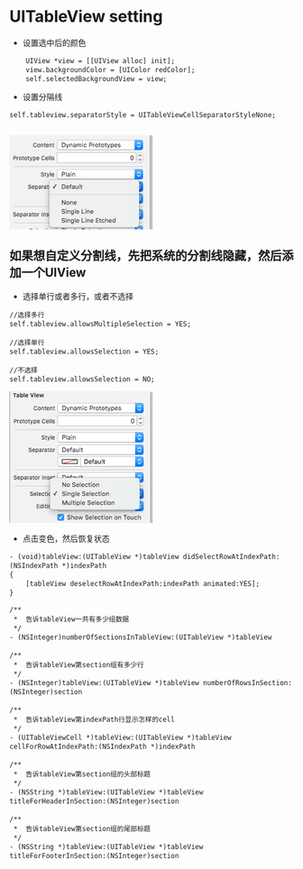 # UITableView setting
- 设置选中后的颜色


```objc
    UIView *view = [[UIView alloc] init];
    view.backgroundColor = [UIColor redColor];
    self.selectedBackgroundView = view;
```

- 设置分隔线

```objc
self.tableview.separatorStyle = UITableViewCellSeparatorStyleNone;
```
 ![](../images/tableview2.png)</br></br>
**如果想自定义分割线，先把系统的分割线隐藏，然后添加一个UIView**
-

- 选择单行或者多行，或者不选择

```objc
//选择多行
self.tableview.allowsMultipleSelection = YES;

//选择单行
self.tableview.allowsSelection = YES;

//不选择
self.tableview.allowsSelection = NO;
```

![](../images/tableview.png)


- 点击变色，然后恢复状态

```objc
- (void)tableView:(UITableView *)tableView didSelectRowAtIndexPath:(NSIndexPath *)indexPath
{
    [tableView deselectRowAtIndexPath:indexPath animated:YES];
}
```
```objc
/**
 *  告诉tableView一共有多少组数据
 */
- (NSInteger)numberOfSectionsInTableView:(UITableView *)tableView

/**
 *  告诉tableView第section组有多少行
 */
- (NSInteger)tableView:(UITableView *)tableView numberOfRowsInSection:(NSInteger)section

/**
 *  告诉tableView第indexPath行显示怎样的cell
 */
- (UITableViewCell *)tableView:(UITableView *)tableView cellForRowAtIndexPath:(NSIndexPath *)indexPath

/**
 *  告诉tableView第section组的头部标题
 */
- (NSString *)tableView:(UITableView *)tableView titleForHeaderInSection:(NSInteger)section

/**
 *  告诉tableView第section组的尾部标题
 */
- (NSString *)tableView:(UITableView *)tableView titleForFooterInSection:(NSInteger)section
```
